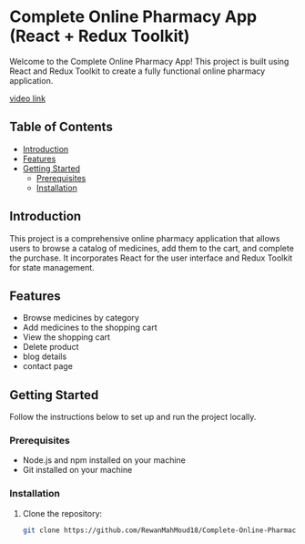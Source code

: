 
# Complete Online Pharmacy App (React + Redux Toolkit)

Welcome to the Complete Online Pharmacy App! This project is built using React and Redux Toolkit to create a fully functional online pharmacy application.

[video link](https://drive.google.com/file/d/1r3yyU1jU3mgsclH5tpX7__ODlMr91vj4/view?usp=sharing)

## Table of Contents
- [Introduction](#introduction)
- [Features](#features)
- [Getting Started](#getting-started)
  - [Prerequisites](#prerequisites)
  - [Installation](#installation)


## Introduction
This project is a comprehensive online pharmacy application that allows users to browse a catalog of medicines, add them to the cart, and complete the purchase. It incorporates React for the user interface and Redux Toolkit for state management.

## Features
- Browse medicines by category
- Add medicines to the shopping cart
- View the shopping cart
- Delete product
- blog details
- contact page
  



## Getting Started
Follow the instructions below to set up and run the project locally.

### Prerequisites
- Node.js and npm installed on your machine
- Git installed on your machine

### Installation
1. Clone the repository:
   ```bash
   git clone https://github.com/RewanMahMoud18/Complete-Online-Pharmacy-React-Redux-Toolkit-.git
